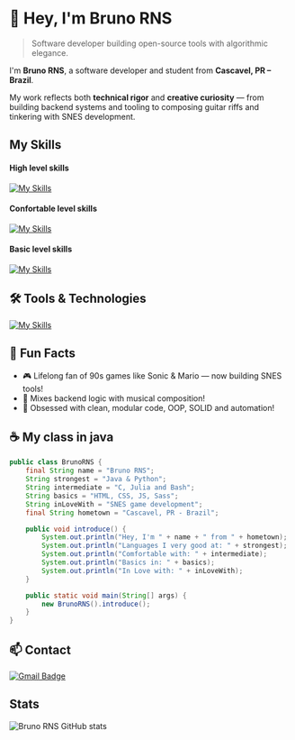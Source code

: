 # 👋 Hey, I'm Bruno RNS

> Software developer building open-source tools with algorithmic elegance.

I'm **Bruno RNS**, a software developer and student from **Cascavel, PR – Brazil**.

My work reflects both **technical rigor** and **creative curiosity** — from building backend systems and tooling to composing guitar riffs and tinkering with SNES development.

## My Skills

#### High level skills

[![My Skills](https://skillicons.dev/icons?i=java,python,django)](https://skillicons.dev) 

#### Confortable level skills

[![My Skills](https://skillicons.dev/icons?i=c,julia,bash)](https://skillicons.dev) 

#### Basic level skills

[![My Skills](https://skillicons.dev/icons?i=html,css,javascript)](https://skillicons.dev)

## 🛠️ Tools & Technologies  
[![My Skills](https://skillicons.dev/icons?i=vscode,mysql,sass,git,github,linux,windows,ubuntu,terminal)](https://skillicons.dev)  


## 🌟 Fun Facts

- 🎮 Lifelong fan of 90s games like Sonic & Mario — now building SNES tools!
- 🎸 Mixes backend logic with musical composition!
- 🔄 Obsessed with clean, modular code, OOP, SOLID and automation!

## ☕ My class in java

```java
public class BrunoRNS {
    final String name = "Bruno RNS";
    String strongest = "Java & Python";
    String intermediate = "C, Julia and Bash";
    String basics = "HTML, CSS, JS, Sass";
    String inLoveWith = "SNES game development";
    final String hometown = "Cascavel, PR - Brazil";

    public void introduce() {
        System.out.println("Hey, I'm " + name + " from " + hometown);
        System.out.println("Languages I very good at: " + strongest);
        System.out.println("Comfortable with: " + intermediate);
        System.out.println("Basics in: " + basics);
        System.out.println("In Love with: " + inLoveWith);
    }

    public static void main(String[] args) {
        new BrunoRNS().introduce();
    }
}
```

## 📫 Contact  

[![Gmail Badge](https://img.shields.io/badge/-brunoriansouza@gmail.com-006bed?style=flat-square&logo=Gmail&logoColor=white&link=mailto:brunoriansouza@gmail.com)](mailto:brunoriansouza@gmail.com)  


## Stats

![Bruno RNS GitHub stats](https://github-readme-stats.vercel.app/api?username=BrunoRNS&show_icons=true&theme=radical)  